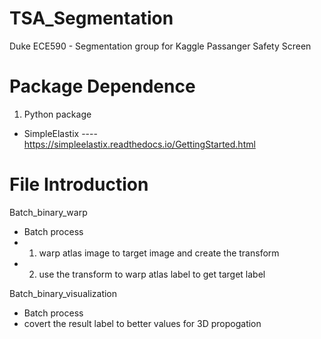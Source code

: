 # TSA_Segmentation
Duke ECE590 - Segmentation group for Kaggle Passanger Safety Screen 

# Package Dependence
1. Python package 
 - SimpleElastix
 ---- https://simpleelastix.readthedocs.io/GettingStarted.html

# File Introduction
Batch_binary_warp
- Batch process
- 1. warp atlas image to target image and create the transform
- 2. use the transform to warp atlas label to get target label

Batch_binary_visualization
- Batch process
- covert the result label to better values for 3D propogation 
